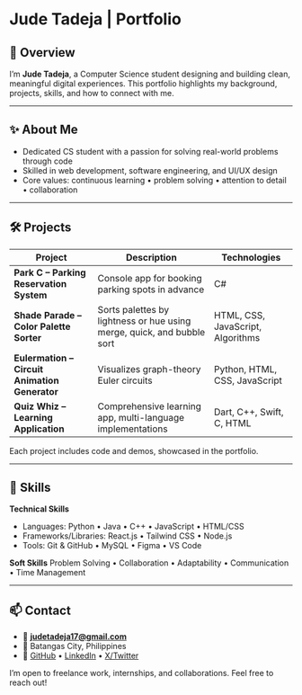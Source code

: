 # Jude Tadeja | Portfolio

## 🚀 Overview

I’m **Jude Tadeja**, a Computer Science student designing and building clean, meaningful digital experiences. This portfolio highlights my background, projects, skills, and how to connect with me.

---

## ✨ About Me

* Dedicated CS student with a passion for solving real-world problems through code
* Skilled in web development, software engineering, and UI/UX design
* Core values: continuous learning • problem solving • attention to detail • collaboration

---

## 🛠 Projects

| Project                                       | Description                                                            | Technologies                      |
| --------------------------------------------- | ---------------------------------------------------------------------- | --------------------------------- |
| **Park C – Parking Reservation System**       | Console app for booking parking spots in advance                       | C#                                |
| **Shade Parade – Color Palette Sorter**       | Sorts palettes by lightness or hue using merge, quick, and bubble sort | HTML, CSS, JavaScript, Algorithms |
| **Eulermation – Circuit Animation Generator** | Visualizes graph-theory Euler circuits                                 | Python, HTML, CSS, JavaScript     |
| **Quiz Whiz – Learning Application**          | Comprehensive learning app, multi-language implementations             | Dart, C++, Swift, C, HTML         |

Each project includes code and demos, showcased in the portfolio.

---

## 🧰 Skills

**Technical Skills**

* Languages: Python • Java • C++ • JavaScript • HTML/CSS
* Frameworks/Libraries: React.js • Tailwind CSS • Node.js
* Tools: Git & GitHub • MySQL • Figma • VS Code

**Soft Skills**
Problem Solving • Collaboration • Adaptability • Communication • Time Management

---

## 📫 Contact

* 📧 **[judetadeja17@gmail.com](mailto:judetadeja17@gmail.com)**
* 📍 Batangas City, Philippines
* 🔗 [GitHub](https://github.com/judetadeja17) • [LinkedIn](https://www.linkedin.com/judetadeja) • [X/Twitter](https://x.com/jdtadeja)

I’m open to freelance work, internships, and collaborations. Feel free to reach out!
